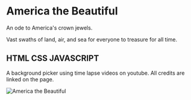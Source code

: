 # America the Beautiful

An ode to America's crown jewels.

Vast swaths of land, air, and sea for everyone to treasure for all time.

## HTML CSS JAVASCRIPT

A background picker using time lapse videos on youtube. All credits are linked on the page.

![America the Beautiful](./img/app%20screen%20shot.png)
